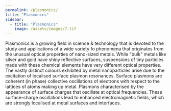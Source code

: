```yaml
---
permalink: /plasmonics/
title: "Plasmonics"
sidebar:
  - title: "Plasmonics"
    image: /assets/images/7.tif
---
```


Plasmonics is a growing field in science & technology that is devoted to the study and applications of a wide variety fo phenomena that originates from the unusual optical properties of nano-sized metals.
While  "bulk" metals like silver and gold have shiny reflective surfaces, suspensions of tiny particles made with these chemical elements have very different optical properties.
The vastly distinct colours exhibited by metal nanoparticles arise due to the excitation of localised surface plasmon resonances.
Surface plasmons are coherent (in phase) collective oscillations of electrons with respect to the lattices of atoms making up metal. Plasmons characterised by the appearance of surface charges that oscillate at optical frequencies. These surface-charge oscillations lead to enhanced electromagnetic fields, which are strongly localised at metal surfaces and interfaces.